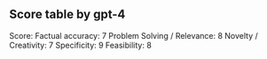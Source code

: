 ## Score table by gpt-4
Score: 
Factual accuracy: 7
Problem Solving / Relevance: 8
Novelty / Creativity: 7
Specificity: 9
Feasibility: 8